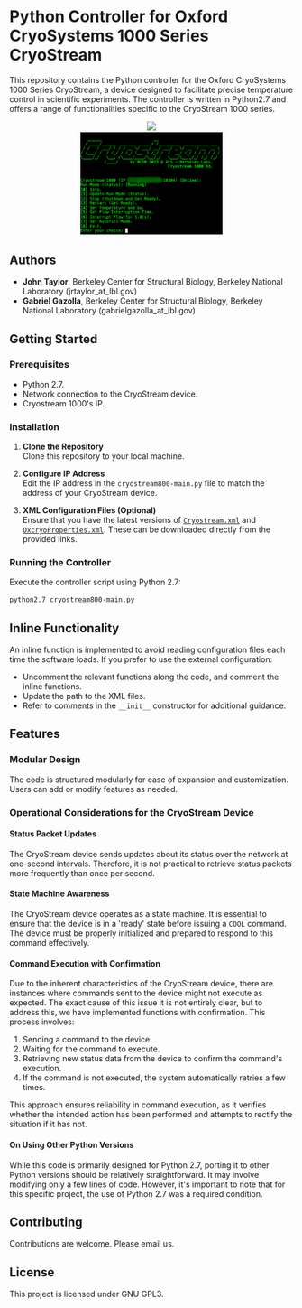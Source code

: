 # Python Controller for Oxford CryoSystems 1000 Series CryoStream

This repository contains the Python controller for the Oxford CryoSystems 1000 Series CryoStream, a device designed to facilitate precise temperature control in scientific experiments. The controller is written in Python2.7 and offers a range of functionalities specific to the CryoStream 1000 series.

<div align="center">
<img src="https://img.directindustry.com/images_di/photo-g/139459-18002288.webp" width="50%" height="auto">
</div>

<div align="center">
<img src="https://github.com/bcsblbl/Cryostream1000_PythonController/blob/main/cryostream1000.png" width="50%" height="auto">
</div>

## Authors

- **John Taylor**, Berkeley Center for Structural Biology, Berkeley National Laboratory (jrtaylor_at_lbl.gov)
- **Gabriel Gazolla**, Berkeley Center for Structural Biology, Berkeley National Laboratory (gabrielgazolla_at_lbl.gov)

## Getting Started

### Prerequisites

- Python 2.7.
- Network connection to the CryoStream device.
- Cryostream 1000's IP.

### Installation

1. **Clone the Repository**  
   Clone this repository to your local machine.

2. **Configure IP Address**  
   Edit the IP address in the `cryostream800-main.py` file to match the address of your CryoStream device.

3. **XML Configuration Files (Optional)**  
   Ensure that you have the latest versions of [`Cryostream.xml`](https://connect.oxcryo.com/ethernetcomms/Cryostream.xml) and [`OxcryoProperties.xml`](https://connect.oxcryo.com/ethernetcomms/OxcryoProperties.xml). These can be downloaded directly from the provided links.


### Running the Controller

Execute the controller script using Python 2.7:

```bash
python2.7 cryostream800-main.py
```

## Inline Functionality

An inline function is implemented to avoid reading configuration files each time the software loads. If you prefer to use the external configuration:

- Uncomment the relevant functions along the code, and comment the inline functions.
- Update the path to the XML files.
- Refer to comments in the `__init__` constructor for additional guidance.

## Features

### Modular Design

The code is structured modularly for ease of expansion and customization. Users can add or modify features as needed.

### Operational Considerations for the CryoStream Device

#### Status Packet Updates

The CryoStream device sends updates about its status over the network at one-second intervals. Therefore, it is not practical to retrieve status packets more frequently than once per second.

#### State Machine Awareness

The CryoStream device operates as a state machine. It is essential to ensure that the device is in a 'ready' state before issuing a `COOL` command. The device must be properly initialized and prepared to respond to this command effectively.

#### Command Execution with Confirmation

Due to the inherent characteristics of the CryoStream device, there are instances where commands sent to the device might not execute as expected. The exact cause of this issue it is not entirely clear, but to address this, we have implemented functions with confirmation. This process involves:

1. Sending a command to the device.
2. Waiting for the command to execute.
3. Retrieving new status data from the device to confirm the command's execution.
4. If the command is not executed, the system automatically retries a few times.

This approach ensures reliability in command execution, as it verifies whether the intended action has been performed and attempts to rectify the situation if it has not.

#### On Using Other Python Versions

While this code is primarily designed for Python 2.7, porting it to other Python versions should be relatively straightforward. It may involve modifying only a few lines of code. However, it's important to note that for this specific project, the use of Python 2.7 was a required condition.

## Contributing

Contributions are welcome. Please email us.

## License

This project is licensed under GNU GPL3.

